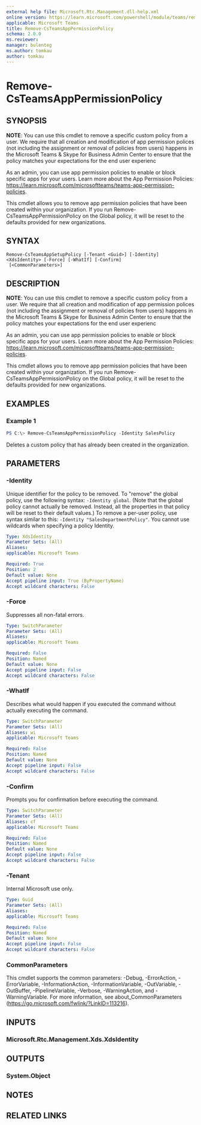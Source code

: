```yaml
---
external help file: Microsoft.Rtc.Management.dll-help.xml
online version: https://learn.microsoft.com/powershell/module/teams/remove-csteamsapppermissionpolicy
applicable: Microsoft Teams
title: Remove-CsTeamsAppPermissionPolicy
schema: 2.0.0
ms.reviewer:
manager: bulenteg
ms.author: tomkau
author: tomkau
---
```


# Remove-CsTeamsAppPermissionPolicy

## SYNOPSIS
**NOTE**: You can use this cmdlet to remove a specific custom policy from a user. We require that all creation and modification of app permission polices (not including the assignment or removal of policies from users) happens in the Microsoft Teams & Skype for Business Admin Center to ensure that the policy matches your expectations for the end user experienc

As an admin, you can use app permission policies to enable or block specific apps for your users.  Learn more about the App Permission Policies: <https://learn.microsoft.com/microsoftteams/teams-app-permission-policies>.

This cmdlet allows you to remove app permission policies that have been created within your organization. If you run Remove-CsTeamsAppPermissionPolicy on the Global policy, it will be reset to the defaults provided for new organizations.

## SYNTAX

```
Remove-CsTeamsAppSetupPolicy [-Tenant <Guid>] [-Identity] <XdsIdentity> [-Force] [-WhatIf] [-Confirm]
 [<CommonParameters>]
```

## DESCRIPTION
**NOTE**: You can use this cmdlet to remove a specific custom policy from a user. We require that all creation and modification of app permission polices (not including the assignment or removal of policies from users) happens in the Microsoft Teams & Skype for Business Admin Center to ensure that the policy matches your expectations for the end user experienc

As an admin, you can use app permission policies to enable or block specific apps for your users.  Learn more about the App Permission Policies: <https://learn.microsoft.com/microsoftteams/teams-app-permission-policies>.

This cmdlet allows you to remove app permission policies that have been created within your organization. If you run Remove-CsTeamsAppPermissionPolicy on the Global policy, it will be reset to the defaults provided for new organizations.

## EXAMPLES

### Example 1
```powershell
PS C:\> Remove-CsTeamsAppPermissionPolicy -Identity SalesPolicy
```

Deletes a custom policy that has already been created in the organization.

## PARAMETERS

### -Identity
Unique identifier for the policy to be removed.
To "remove" the global policy, use the following syntax: `-Identity global`.
(Note that the global policy cannot actually be removed.  Instead, all the properties in that policy will be reset to their default values.) To remove a per-user policy, use syntax similar to this: `-Identity "SalesDepartmentPolicy"`.
You cannot use wildcards when specifying a policy Identity.

```yaml
Type: XdsIdentity
Parameter Sets: (All)
Aliases: 
applicable: Microsoft Teams

Required: True
Position: 2
Default value: None
Accept pipeline input: True (ByPropertyName)
Accept wildcard characters: False
```

### -Force
Suppresses all non-fatal errors.

```yaml
Type: SwitchParameter
Parameter Sets: (All)
Aliases: 
applicable: Microsoft Teams

Required: False
Position: Named
Default value: None
Accept pipeline input: False
Accept wildcard characters: False
```

### -WhatIf
Describes what would happen if you executed the command without actually executing the command.

```yaml
Type: SwitchParameter
Parameter Sets: (All)
Aliases: wi
applicable: Microsoft Teams

Required: False
Position: Named
Default value: None
Accept pipeline input: False
Accept wildcard characters: False
```

### -Confirm
Prompts you for confirmation before executing the command.

```yaml
Type: SwitchParameter
Parameter Sets: (All)
Aliases: cf
applicable: Microsoft Teams

Required: False
Position: Named
Default value: None
Accept pipeline input: False
Accept wildcard characters: False
```

### -Tenant
Internal Microsoft use only.

```yaml
Type: Guid
Parameter Sets: (All)
Aliases: 
applicable: Microsoft Teams

Required: False
Position: Named
Default value: None
Accept pipeline input: False
Accept wildcard characters: False
```

### CommonParameters
This cmdlet supports the common parameters: -Debug, -ErrorAction, -ErrorVariable, -InformationAction, -InformationVariable, -OutVariable, -OutBuffer, -PipelineVariable, -Verbose, -WarningAction, and -WarningVariable.
For more information, see about_CommonParameters (https://go.microsoft.com/fwlink/?LinkID=113216).

## INPUTS

### Microsoft.Rtc.Management.Xds.XdsIdentity


## OUTPUTS

### System.Object

## NOTES

## RELATED LINKS
